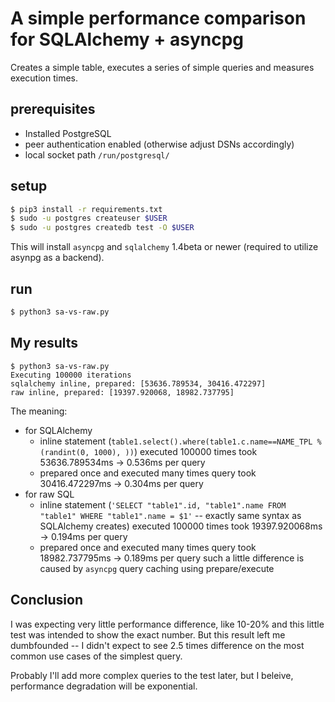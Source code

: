 # A simple performance comparison for SQLAlchemy + asyncpg

Creates a simple table, executes a series of simple queries and measures execution times.

## prerequisites
- Installed PostgreSQL
- peer authentication enabled (otherwise adjust DSNs accordingly)
- local socket path `/run/postgresql/`

## setup
```sh
$ pip3 install -r requirements.txt
$ sudo -u postgres createuser $USER
$ sudo -u postgres createdb test -O $USER
```
This will install `asyncpg` and `sqlalchemy`  1.4beta or newer (required to
utilize asynpg as a backend).

## run
```sh
$ python3 sa-vs-raw.py
```

## My results
```
$ python3 sa-vs-raw.py
Executing 100000 iterations
sqlalchemy inline, prepared: [53636.789534, 30416.472297]
raw inline, prepared: [19397.920068, 18982.737795]
```
The meaning:
- for SQLAlchemy
  - inline statement (`table1.select().where(table1.c.name==NAME_TPL % (randint(0, 1000), ))`)
    executed 100000 times took 53636.789534ms -> 0.536ms per query
  - prepared once and executed many times query took 30416.472297ms -> 0.304ms per query
- for raw SQL
  - inline statement (`'SELECT "table1".id, "table1".name FROM "table1" WHERE "table1".name = $1'`
    -- exactly same syntax as SQLAlchemy creates) executed 100000 times took 19397.920068ms -> 0.194ms per query
  - prepared once and executed many times query took 18982.737795ms -> 0.189ms per query
  such a little difference is caused by `asyncpg` query caching using prepare/execute

## Conclusion
I was expecting very little performance difference, like 10-20% and this little
test was intended to show the exact number. But this result left me dumbfounded --
I didn't expect to see 2.5 times difference on the most common use cases of the
simplest query.

Probably I'll add more complex queries to the test later, but I beleive,
performance degradation will be exponential.
